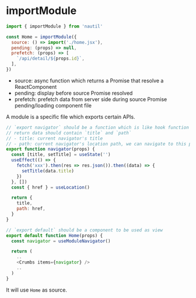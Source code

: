 # importModule

```js
import { importModule } from 'nautil'

const Home = importModule({
  source: () => import('./home.jsx'),
  pending: (props) => null,
  prefetch: (props) => [
    `/api/detail/${props.id}`,
  ],
})
```

- source: async function which returns a Promise that resolve a ReactComponent
- pending: display before source Promise resolved
- prefetch: prefetch data from server side during source Promise pending/loading component file

A module is a specific file which exports certain APIs.

```js
// `export navigator` should be a function which is like hook function to return current module's navigator info
// return data should contain `title` and `path`
// - title: current navigator's title
// - path: current navigator's location path, we can navigate to this path by using router
export function navigator(props) {
  const [title, setTitle] = useState('')
  useEffect(() => {
    fetch('xxx').then(res => res.json()).then((data) => {
      setTitle(data.title)
    })
  }, [])
  const { href } = useLocation()

  return {
    title,
    path: href,
  }
}

// `export default` should be a component to be used as view
export default function Home(props) {
  const navigator = useModuleNavigator()

  return (
    ..
    <Crumbs items={navigator} />
    ..
  )
}
```

It will use `Home` as source.

